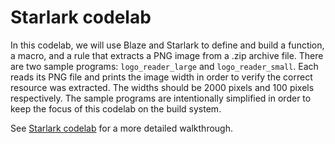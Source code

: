 # Starlark codelab

In this codelab, we will use Blaze and Starlark to define and build a function, a macro, and a rule that extracts a PNG image from a .zip archive file. There are two sample programs: `logo_reader_large` and `logo_reader_small`. Each reads its PNG file and prints the image width in order to verify the correct resource was extracted. The widths should be 2000 pixels and 100 pixels respectively. The sample programs are intentionally simplified in order to keep the focus of this codelab on the build system.

See [Starlark codelab](https://docs.bazel.build/skylark/starlark_codelab.html) for a
more detailed walkthrough.
